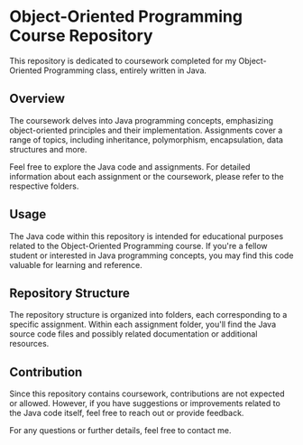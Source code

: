 # Object-Oriented Programming Course Repository

This repository is dedicated to coursework completed for my Object-Oriented Programming class, entirely written in Java.

## Overview

The coursework delves into Java programming concepts, emphasizing object-oriented principles and their implementation. Assignments cover a range of topics, including inheritance, polymorphism, encapsulation, data structures and more.

Feel free to explore the Java code and assignments. For detailed information about each assignment or the coursework, please refer to the respective folders.

## Usage

The Java code within this repository is intended for educational purposes related to the Object-Oriented Programming course. If you're a fellow student or interested in Java programming concepts, you may find this code valuable for learning and reference.

## Repository Structure

The repository structure is organized into folders, each corresponding to a specific assignment. Within each assignment folder, you'll find the Java source code files and possibly related documentation or additional resources.

## Contribution

Since this repository contains coursework, contributions are not expected or allowed. However, if you have suggestions or improvements related to the Java code itself, feel free to reach out or provide feedback.

For any questions or further details, feel free to contact me.
